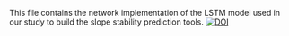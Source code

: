 
This file contains the network implementation of the LSTM model used in our study to build the slope stability prediction tools.
[![DOI](https://zenodo.org/badge/488620178.svg)](https://zenodo.org/badge/latestdoi/488620178)

